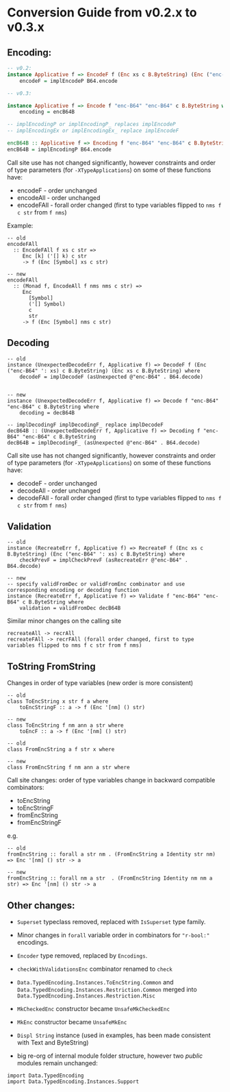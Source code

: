 

# Conversion Guide from v0.2.x to v0.3.x

## Encoding:

```Haskell
-- v0.2:
instance Applicative f => EncodeF f (Enc xs c B.ByteString) (Enc ("enc-B64" ': xs) c B.ByteString) where
    encodeF = implEncodeP B64.encode 

-- v0.3:

instance Applicative f => Encode f "enc-B64" "enc-B64" c B.ByteString where
    encoding = encB64B

-- implEncodingP or implEncodingP_ replaces implEncodeP
-- implEncodingEx or implEncodingEx_ replace implEncodeF

encB64B :: Applicative f => Encoding f "enc-B64" "enc-B64" c B.ByteString
encB64B = implEncodingP B64.encode

```

Call site use has not changed significantly, however constraints and order of type parameters (for `-XTypeApplications`) on some of these functions have:


- encodeF - order unchanged     
- encodeAll - order unchanged          
- encodeFAll - forall order changed (first to type variables flipped to `nms f c str` from `f nms`)    

Example:

```
-- old
encodeFAll
  :: EncodeFAll f xs c str =>
     Enc [k] ('[] k) c str
     -> f (Enc [Symbol] xs c str)

-- new
encodeFAll
  :: (Monad f, EncodeAll f nms nms c str) =>
     Enc
       [Symbol]
       ('[] Symbol)
       c
       str
     -> f (Enc [Symbol] nms c str)     
```

## Decoding

```
-- old
instance (UnexpectedDecodeErr f, Applicative f) => DecodeF f (Enc ("enc-B64" ': xs) c B.ByteString) (Enc xs c B.ByteString) where
    decodeF = implDecodeF (asUnexpected @"enc-B64" . B64.decode) 


-- new
instance (UnexpectedDecodeErr f, Applicative f) => Decode f "enc-B64" "enc-B64" c B.ByteString where
    decoding = decB64B

-- implDecodingF implDecodingF_ replace implDecodeF
decB64B :: (UnexpectedDecodeErr f, Applicative f) => Decoding f "enc-B64" "enc-B64" c B.ByteString
decB64B = implDecodingF_ (asUnexpected @"enc-B64" . B64.decode)

```

Call site use has not changed significantly, however constraints and order of type parameters (for `-XTypeApplications`) on some of these functions have:

- decodeF - order unchanged 
- decodeAll - order unchanged
- decodeFAll -  forall order changed (first to type variables flipped to `nms f c str` from `f nms`) 


## Validation

```
-- old
instance (RecreateErr f, Applicative f) => RecreateF f (Enc xs c B.ByteString) (Enc ("enc-B64" ': xs) c B.ByteString) where
    checkPrevF = implCheckPrevF (asRecreateErr @"enc-B64" .  B64.decode) 

-- new
-- specify validFromDec or validFromEnc combinator and use corresponding encoding or decoding function
instance (RecreateErr f, Applicative f) => Validate f "enc-B64" "enc-B64" c B.ByteString where
    validation = validFromDec decB64B
```

Similar minor changes on the calling site

```
recreateAll -> recrAll 
recreateFAll -> recrFAll (forall order changed, first to type variables flipped to nms f c str from f nms)
```

## ToString FromString

Changes in order of type variables (new order is more consistent)
```
-- old
class ToEncString x str f a where
    toEncStringF :: a -> f (Enc '[nm] () str)

-- new
class ToEncString f nm ann a str where
    toEncF :: a -> f (Enc '[nm] () str)

-- old
class FromEncString a f str x where

-- new
class FromEncString f nm ann a str where
```

Call site changes: order of type variables change in backward compatible combinators: 

- toEncString
- toEncStringF 
- fromEncString
- fromEncStringF

e.g.
```
-- old
fromEncString :: forall a str nm . (FromEncString a Identity str nm) => Enc '[nm] () str -> a

-- new
fromEncString :: forall nm a str  . (FromEncString Identity nm nm a str) => Enc '[nm] () str -> a
```

## Other changes:

- `Superset` typeclass removed, replaced with `IsSuperset` type family.

- Minor changes in `forall` variable order in combinators for `"r-bool:"` encodings.

- `Encoder` type removed, replaced by `Encodings`.

- `checkWithValidationsEnc` combinator renamed to `check`

-  `Data.TypedEncoding.Instances.ToEncString.Common` and `Data.TypedEncoding.Instances.Restriction.Common`
   merged into `Data.TypedEncoding.Instances.Restriction.Misc`

- `MkCheckedEnc` constructor became `UnsafeMkCheckedEnc`

- `MkEnc` constructor became `UnsafeMkEnc`
 
- `Displ String` instance (used in examples, has been made consistent with Text and ByteString)
 
- big re-org of internal module folder structure, however two _public_ modules remain unchanged:

```
import Data.TypedEncoding
import Data.TypedEncoding.Instances.Support
```